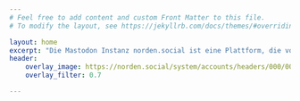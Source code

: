 ```yaml
---
# Feel free to add content and custom Front Matter to this file.
# To modify the layout, see https://jekyllrb.com/docs/themes/#overriding-theme-defaults

layout: home
excerpt: "Die Mastodon Instanz norden.social ist eine Plattform, die von einer Gemeinschaft von Freiwilligen betrieben wird. Unser Ziel ist es, einen sicheren und inklusivem Ort im Netz zu schaffen, an dem sich Menschen treffen und miteinander verbinden können."
header:
    overlay_image: https://norden.social/system/accounts/headers/000/008/749/original/61e9c47c80772529.jpeg
    overlay_filter: 0.7

---
```

